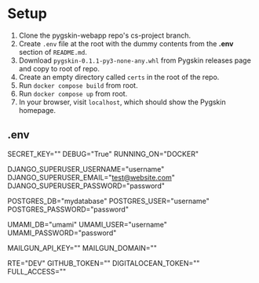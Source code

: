 # Setup

1. Clone the pygskin-webapp repo's cs-project branch.
2. Create `.env` file at the root with the dummy contents from the **.env** section of `README.md`.
3. Download `pygskin-0.1.1-py3-none-any.whl` from Pygskin releases page and copy to root of repo.
4. Create an empty directory called `certs` in the root of the repo.
5. Run `docker compose build` from root.
6. Run `docker compose up` from root.
7. In your browser, visit `localhost`, which should show the Pygskin homepage.

## .env

SECRET_KEY=""
DEBUG="True"
RUNNING_ON="DOCKER"

DJANGO_SUPERUSER_USERNAME="username"
DJANGO_SUPERUSER_EMAIL="test@website.com"
DJANGO_SUPERUSER_PASSWORD="password"

POSTGRES_DB="mydatabase"
POSTGRES_USER="username"
POSTGRES_PASSWORD="password"

UMAMI_DB="umami"
UMAMI_USER="username"
UMAMI_PASSWORD="password"

MAILGUN_API_KEY=""
MAILGUN_DOMAIN=""

RTE="DEV"
GITHUB_TOKEN=""
DIGITALOCEAN_TOKEN=""
FULL_ACCESS=""
